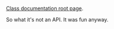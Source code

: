 [Class documentation root page](https://htmlpreview.github.io/?https://github.com/ethanarns/BlockJS/blob/master/doc/index.html).

So what it's not an API. It was fun anyway.
